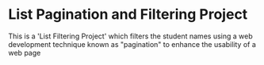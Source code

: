 # List Pagination and Filtering Project
This is a 'List Filtering Project' which filters the student names using a web development technique known as "pagination" to enhance the usability of a web page
